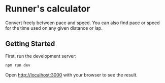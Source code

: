 # Runner's calculator

Convert freely between pace and speed. You can also find pace or speed for the time used on any given distance or lap.

## Getting Started

First, run the development server:

```bash
npm run dev
```

Open [http://localhost:3000](http://localhost:3000) with your browser to see the result.


